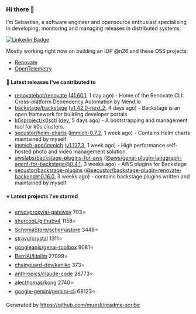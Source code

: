 ### Hi there 👋

I’m Sebastian, a software engineer and opensource enthusiast specialising in developing, monitoring and managing releases in distributed systems.    

[![Linkedin Badge](https://img.shields.io/badge/-LinkedIn-blue?style=flat&logo=Linkedin&logoColor=white&link=https://www.linkedin.com/in/sebastian-poxhofer/)](https://www.linkedin.com/in/sebastian-poxhofer/)

Mostly working right now on building an IDP @n26 and these OSS projects:
- [Renovate](https://github.com/renovatebot/renovate)
- [OpenTelemetry](https://github.com/open-telemetry)



#### 🚀 Latest releases I've contributed to

- [renovatebot/renovate](https://github.com/renovatebot/renovate) ([41.60.1](https://github.com/renovatebot/renovate/releases/tag/41.60.1), 1 day ago) - Home of the Renovate CLI: Cross-platform Dependency Automation by Mend.io
- [backstage/backstage](https://github.com/backstage/backstage) ([v1.42.0-next.2](https://github.com/backstage/backstage/releases/tag/v1.42.0-next.2), 4 days ago) - Backstage is an open framework for building developer portals
- [k0sproject/k0sctl](https://github.com/k0sproject/k0sctl) ([dev](https://github.com/k0sproject/k0sctl/releases/tag/dev), 5 days ago) - A bootstrapping and management tool for k0s clusters.
- [secustor/helm-charts](https://github.com/secustor/helm-charts) ([immich-0.7.2](https://github.com/secustor/helm-charts/releases/tag/immich-0.7.2), 1 week ago) - Contains Helm charts maintained by myself
- [immich-app/immich](https://github.com/immich-app/immich) ([v1.137.3](https://github.com/immich-app/immich/releases/tag/v1.137.3), 1 week ago) - High performance self-hosted photo and video management solution.
- [awslabs/backstage-plugins-for-aws](https://github.com/awslabs/backstage-plugins-for-aws) ([@aws/genai-plugin-langgraph-agent-for-backstage@0.4.1](https://github.com/awslabs/backstage-plugins-for-aws/releases/tag/%40aws/genai-plugin-langgraph-agent-for-backstage%400.4.1), 3 weeks ago) - AWS plugins for Backstage
- [secustor/backstage-plugins](https://github.com/secustor/backstage-plugins) ([@secustor/backstage-plugin-renovate-backend@0.16.0](https://github.com/secustor/backstage-plugins/releases/tag/%40secustor/backstage-plugin-renovate-backend%400.16.0), 3 weeks ago) - contains backstage plugins written and maintained by myself

#### ⭐ Latest projects I've starred

- [envoyproxy/ai-gateway](https://github.com/envoyproxy/ai-gateway) 703⭐
- [shurcooL/githubv4](https://github.com/shurcooL/githubv4) 1158⭐
- [SchemaStore/schemastore](https://github.com/SchemaStore/schemastore) 3448⭐
- [stravu/crystal](https://github.com/stravu/crystal) 1311⭐
- [googleapis/genai-toolbox](https://github.com/googleapis/genai-toolbox) 9081⭐
- [BerriAI/litellm](https://github.com/BerriAI/litellm) 27099⭐
- [chainguard-dev/kaniko](https://github.com/chainguard-dev/kaniko) 373⭐
- [anthropics/claude-code](https://github.com/anthropics/claude-code) 28773⭐
- [alecthomas/kong](https://github.com/alecthomas/kong) 2740⭐
- [google-gemini/gemini-cli](https://github.com/google-gemini/gemini-cli) 68123⭐



Generated by https://github.com/muesli/readme-scribe
